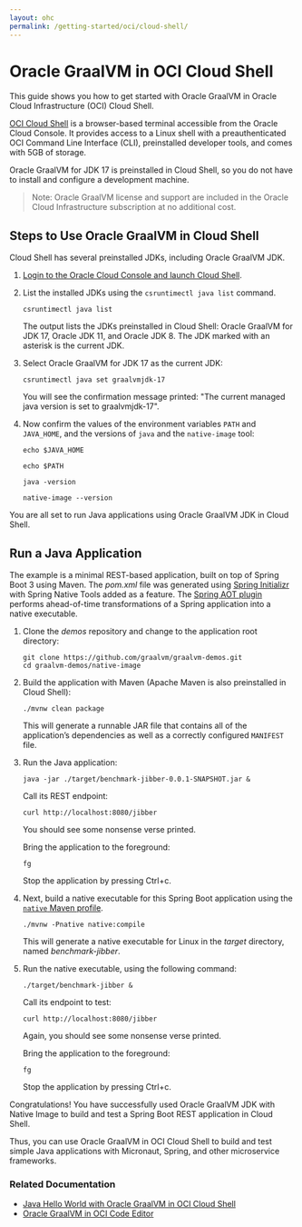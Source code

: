 ```yaml
---
layout: ohc
permalink: /getting-started/oci/cloud-shell/
---
```


# Oracle GraalVM in OCI Cloud Shell

This guide shows you how to get started with Oracle GraalVM in Oracle Cloud Infrastructure (OCI) Cloud Shell.

[OCI Cloud Shell](https://docs.oracle.com/iaas/Content/API/Concepts/cloudshellintro.htm) is a browser-based terminal accessible from the Oracle Cloud Console. 
It provides access to a Linux shell with a preauthenticated OCI Command Line Interface (CLI), preinstalled developer tools, and comes with 5GB of storage.

Oracle GraalVM for JDK 17 is preinstalled in Cloud Shell, so you do not have to install and configure a development machine.

> Note: Oracle GraalVM license and support are included in the Oracle Cloud Infrastructure subscription at no additional cost.

## Steps to Use Oracle GraalVM in Cloud Shell

Cloud Shell has several preinstalled JDKs, including Oracle GraalVM JDK.

1. [Login to the Oracle Cloud Console and launch Cloud Shell](https://cloud.oracle.com/?bdcstate=maximized&cloudshell=true).

2. List the installed JDKs using the `csruntimectl java list` command. 
    ```shell
    csruntimectl java list
    ```
    The output lists the JDKs preinstalled in Cloud Shell: Oracle GraalVM for JDK 17, Oracle JDK 11, and Oracle JDK 8. The JDK marked with an asterisk is the current JDK.

3. Select Oracle GraalVM for JDK 17 as the current JDK:
    ```shell
    csruntimectl java set graalvmjdk-17
    ```
    You will see the confirmation message printed: "The current managed java version is set to graalvmjdk-17".

4. Now confirm the values of the environment variables `PATH` and `JAVA_HOME`, and the versions of `java` and the `native-image` tool:
    ```shell
    echo $JAVA_HOME
    ```
    ```shell
    echo $PATH
    ```
    ```shell
    java -version
    ```
    ```shell
    native-image --version
    ```

You are all set to run Java applications using Oracle GraalVM JDK in Cloud Shell.

## Run a Java Application

The example is a minimal REST-based application, built on top of Spring Boot 3 using Maven. 
The _pom.xml_ file was generated using [Spring Initializr](https://start.spring.io/) with Spring Native Tools added as a feature. 
The [Spring AOT plugin](https://docs.spring.io/spring-native/docs/current/reference/htmlsingle/#spring-aot) performs ahead-of-time transformations of a Spring application into a native executable.

1.  Clone the _demos_ repository and change to the application root directory:
    ```shell
    git clone https://github.com/graalvm/graalvm-demos.git
    cd graalvm-demos/native-image
    ```
2. Build the application with Maven (Apache Maven is also preinstalled in Cloud Shell):
    ```shell
    ./mvnw clean package
    ```
    This will generate a runnable JAR file that contains all of the application’s dependencies as well as a correctly configured `MANIFEST` file.

3. Run the Java application:
    ```shell
    java -jar ./target/benchmark-jibber-0.0.1-SNAPSHOT.jar &
    ```
	
    Call its REST endpoint:
    ```shell
    curl http://localhost:8080/jibber
    ```
    You should see some nonsense verse printed.
    
    Bring the application to the foreground:
    ```shell
    fg
    ```

    Stop the application by pressing Ctrl+c.

4. Next, build a native executable for this Spring Boot application using the [`native` Maven profile](https://graalvm.github.io/native-build-tools/latest/maven-plugin.html#quickstart).
    ```shell
    ./mvnw -Pnative native:compile
    ```
    This will generate a native executable for Linux in the _target_ directory, named _benchmark-jibber_.

5. Run the native executable, using the following command:
    ```shell
   ./target/benchmark-jibber &
    ```
    
    Call its endpoint to test:
    ```shell
    curl http://localhost:8080/jibber
    ```
    Again, you should see some nonsense verse printed. 
    
    Bring the application to the foreground:
    ```shell
    fg
    ```
    Stop the application by pressing Ctrl+c.

Congratulations! You have successfully used Oracle GraalVM JDK with Native Image to build and test a Spring Boot REST application in Cloud Shell. 

Thus, you can use Oracle GraalVM in OCI Cloud Shell to build and test simple Java applications with Micronaut, Spring, and other microservice frameworks.

### Related Documentation

- [Java Hello World with Oracle GraalVM in OCI Cloud Shell](https://github.com/graalvm/graalvm-demos/blob/master/native-image/clouds/native-oci-cloud-shell/README-Cloud-Shell.md)
- [Oracle GraalVM in OCI Code Editor](code-editor.md)